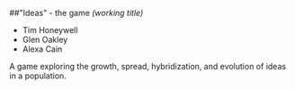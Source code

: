 ##"Ideas" - the game
_(working title)_

* Tim Honeywell
* Glen Oakley
* Alexa Cain

A game exploring the growth, spread, hybridization, and evolution of ideas in a population.